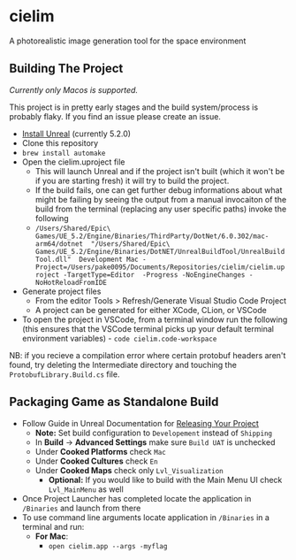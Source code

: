 # cielim
A photorealistic image generation tool for the space environment 

## Building The Project
*Currently only Macos is supported.*

This project is in pretty early stages and the build system/process is probably flaky. If you find an issue please 
create an issue.

- [Install Unreal](https://www.unrealengine.com/en-US/download) (currently 5.2.0)
- Clone this repository
- `brew install automake`
- Open the cielim.uproject file
    - This will launch Unreal and if the project isn't built (which it won't be if you are starting fresh) it will 
	try to build the project.
	- If the build fails, one can get further debug informations about what might be failing by seeing the output 
	from a manual invocaiton of the build from the terminal (replacing any user specific paths) invoke the following
	- `/Users/Shared/Epic\ Games/UE_5.2/Engine/Binaries/ThirdParty/DotNet/6.0.302/mac-arm64/dotnet 
	"/Users/Shared/Epic\ Games/UE_5.2/Engine/Binaries/DotNET/UnrealBuildTool/UnrealBuildTool.dll" 
	Development Mac -Project=/Users/pake0095/Documents/Repositories/cielim/cielim.uproject -TargetType=Editor 
	-Progress -NoEngineChanges -NoHotReloadFromIDE`
- Generate project files
    - From the editor Tools > Refresh/Generate Visual Studio Code Project
	- A project can be generated for either XCode, CLion, or VSCode
- To open the project in VSCode, from a terminal window run the following (this ensures that the VSCode terminal 
picks up your default terminal environment variables)
		- `code cielim.code-workspace`

NB: if you recieve a compilation error where certain protobuf headers aren't found, try deleting the Intermediate 
directory and touching the `ProtobufLibrary.Build.cs` file.

## Packaging Game as Standalone Build
- Follow Guide in Unreal Documentation for [Releasing Your Project](https://docs.unrealengine.com/5.2/en-US/preparing-unreal-engine-projects-for-release/)
  - **Note:** Set build configuration to `Developement` instead of `Shipping`
  - In **Build** -> **Advanced Settings** make sure `Build UAT` is unchecked
  - Under **Cooked Platforms** check `Mac`
  - Under **Cooked Cultures** check `En`
  - Under **Cooked Maps** check only `Lvl_Visualization`
    - **Optional:** If you would like to build with the Main Menu UI check `Lvl_MainMenu` as well
- Once Project Launcher has completed locate the application in `/Binaries` and launch from there
- To use command line arguments locate application in `/Binaries` in a terminal and run:
  - **For Mac**: 
    - `open cielim.app --args -myflag`	